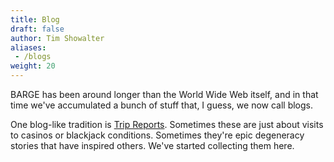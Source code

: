 ```yaml
---
title: Blog
draft: false
author: Tim Showalter
aliases: 
 - /blogs
weight: 20
---
```


BARGE has been around longer than the World Wide Web itself, and in that time
we've accumulated a bunch of stuff that, I guess, we now call blogs.

One blog-like tradition is [Trip Reports](/tags/tripreport).  Sometimes these are
just about visits to casinos or blackjack conditions.  Sometimes they're epic
degeneracy stories that have inspired others.  We've started collecting them here.
